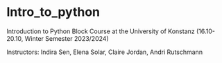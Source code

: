 # Intro_to_python
Introduction to Python Block Course at the University of Konstanz (16.10-20.10, Winter Semester 2023/2024)

Instructors: Indira Sen, Elena Solar, Claire Jordan, Andri Rutschmann
